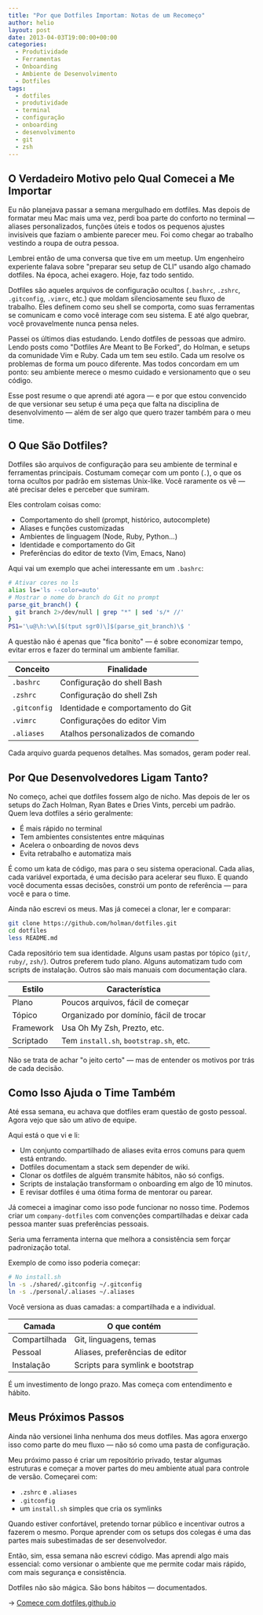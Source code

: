```yaml
---
title: "Por que Dotfiles Importam: Notas de um Recomeço"
author: helio
layout: post
date: 2013-04-03T19:00:00+00:00
categories:
  - Produtividade
  - Ferramentas
  - Onboarding
  - Ambiente de Desenvolvimento
  - Dotfiles
tags:
  - dotfiles
  - produtividade
  - terminal
  - configuração
  - onboarding
  - desenvolvimento
  - git
  - zsh
---
```


## O Verdadeiro Motivo pelo Qual Comecei a Me Importar

Eu não planejava passar a semana mergulhado em dotfiles. Mas depois de formatar meu Mac mais uma vez, perdi boa parte do conforto no terminal — aliases personalizados, funções úteis e todos os pequenos ajustes invisíveis que faziam o ambiente parecer meu. Foi como chegar ao trabalho vestindo a roupa de outra pessoa.

Lembrei então de uma conversa que tive em um meetup. Um engenheiro experiente falava sobre "preparar seu setup de CLI" usando algo chamado dotfiles. Na época, achei exagero. Hoje, faz todo sentido.

Dotfiles são aqueles arquivos de configuração ocultos (`.bashrc`, `.zshrc`, `.gitconfig`, `.vimrc`, etc.) que moldam silenciosamente seu fluxo de trabalho. Eles definem como seu shell se comporta, como suas ferramentas se comunicam e como você interage com seu sistema. E até algo quebrar, você provavelmente nunca pensa neles.

Passei os últimos dias estudando. Lendo dotfiles de pessoas que admiro. Lendo posts como "Dotfiles Are Meant to Be Forked", do Holman, e setups da comunidade Vim e Ruby. Cada um tem seu estilo. Cada um resolve os problemas de forma um pouco diferente. Mas todos concordam em um ponto: seu ambiente merece o mesmo cuidado e versionamento que o seu código.

Esse post resume o que aprendi até agora — e por que estou convencido de que versionar seu setup é uma peça que falta na disciplina de desenvolvimento — além de ser algo que quero trazer também para o meu time.

## O Que São Dotfiles?

Dotfiles são arquivos de configuração para seu ambiente de terminal e ferramentas principais. Costumam começar com um ponto (`.`), o que os torna ocultos por padrão em sistemas Unix-like. Você raramente os vê — até precisar deles e perceber que sumiram.

Eles controlam coisas como:

- Comportamento do shell (prompt, histórico, autocomplete)
- Aliases e funções customizadas
- Ambientes de linguagem (Node, Ruby, Python...)
- Identidade e comportamento do Git
- Preferências do editor de texto (Vim, Emacs, Nano)

Aqui vai um exemplo que achei interessante em um `.bashrc`:

```bash
# Ativar cores no ls
alias ls='ls --color=auto'
# Mostrar o nome do branch do Git no prompt
parse_git_branch() {
  git branch 2>/dev/null | grep "*" | sed 's/* //'
}
PS1='\u@\h:\w\[$(tput sgr0)\]$(parse_git_branch)\$ '
```

A questão não é apenas que "fica bonito" — é sobre economizar tempo, evitar erros e fazer do terminal um ambiente familiar.

| Conceito     | Finalidade                        |
| ------------ | --------------------------------- |
| `.bashrc`    | Configuração do shell Bash        |
| `.zshrc`     | Configuração do shell Zsh         |
| `.gitconfig` | Identidade e comportamento do Git |
| `.vimrc`     | Configurações do editor Vim       |
| `.aliases`   | Atalhos personalizados de comando |

Cada arquivo guarda pequenos detalhes. Mas somados, geram poder real.

## Por Que Desenvolvedores Ligam Tanto?

No começo, achei que dotfiles fossem algo de nicho. Mas depois de ler os setups do Zach Holman, Ryan Bates e Dries Vints, percebi um padrão. Quem leva dotfiles a sério geralmente:

- É mais rápido no terminal
- Tem ambientes consistentes entre máquinas
- Acelera o onboarding de novos devs
- Evita retrabalho e automatiza mais

É como um kata de código, mas para o seu sistema operacional. Cada alias, cada variável exportada, é uma decisão para acelerar seu fluxo. E quando você documenta essas decisões, constrói um ponto de referência — para você e para o time.

Ainda não escrevi os meus. Mas já comecei a clonar, ler e comparar:

```bash
git clone https://github.com/holman/dotfiles.git
cd dotfiles
less README.md
```

Cada repositório tem sua identidade. Alguns usam pastas por tópico (`git/`, `ruby/`, `zsh/`). Outros preferem tudo plano. Alguns automatizam tudo com scripts de instalação. Outros são mais manuais com documentação clara.

| Estilo    | Característica                          |
| --------- | --------------------------------------- |
| Plano     | Poucos arquivos, fácil de começar       |
| Tópico    | Organizado por domínio, fácil de trocar |
| Framework | Usa Oh My Zsh, Prezto, etc.             |
| Scriptado | Tem `install.sh`, `bootstrap.sh`, etc.  |

Não se trata de achar "o jeito certo" — mas de entender os motivos por trás de cada decisão.

## Como Isso Ajuda o Time Também

Até essa semana, eu achava que dotfiles eram questão de gosto pessoal. Agora vejo que são um ativo de equipe.

Aqui está o que vi e li:

- Um conjunto compartilhado de aliases evita erros comuns para quem está entrando.
- Dotfiles documentam a stack sem depender de wiki.
- Clonar os dotfiles de alguém transmite hábitos, não só configs.
- Scripts de instalação transformam o onboarding em algo de 10 minutos.
- E revisar dotfiles é uma ótima forma de mentorar ou parear.

Já comecei a imaginar como isso pode funcionar no nosso time. Podemos criar um `company-dotfiles` com convenções compartilhadas e deixar cada pessoa manter suas preferências pessoais.

Seria uma ferramenta interna que melhora a consistência sem forçar padronização total.

Exemplo de como isso poderia começar:

```bash
# No install.sh
ln -s ./shared/.gitconfig ~/.gitconfig
ln -s ./personal/.aliases ~/.aliases
```

Você versiona as duas camadas: a compartilhada e a individual.

| Camada        | O que contém                     |
| ------------- | -------------------------------- |
| Compartilhada | Git, linguagens, temas           |
| Pessoal       | Aliases, preferências de editor  |
| Instalação    | Scripts para symlink e bootstrap |

É um investimento de longo prazo. Mas começa com entendimento e hábito.

## Meus Próximos Passos

Ainda não versionei linha nenhuma dos meus dotfiles. Mas agora enxergo isso como parte do meu fluxo — não só como uma pasta de configuração.

Meu próximo passo é criar um repositório privado, testar algumas estruturas e começar a mover partes do meu ambiente atual para controle de versão. Começarei com:

- `.zshrc` e `.aliases`
- `.gitconfig`
- um `install.sh` simples que cria os symlinks

Quando estiver confortável, pretendo tornar público e incentivar outros a fazerem o mesmo. Porque aprender com os setups dos colegas é uma das partes mais subestimadas de ser desenvolvedor.

Então, sim, essa semana não escrevi código. Mas aprendi algo mais essencial: como versionar o ambiente que me permite codar mais rápido, com mais segurança e consistência.

Dotfiles não são mágica. São bons hábitos — documentados.

→ [Comece com dotfiles.github.io](https://dotfiles.github.io)

